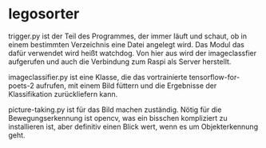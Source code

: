 # legosorter

trigger.py ist der Teil des Programmes, der immer läuft und schaut, ob in einem bestimmten Verzeichnis eine Datei angelegt wird. Das Modul das dafür verwendet wird heißt watchdog. Von hier aus wird der imageclassfier aufgerufen und auch die Verbindung zum Raspi als Server herstellt.

imageclassifier.py ist eine Klasse, die das vortrainierte tensorflow-for-poets-2 aufrufen, mit einem Bild füttern und die Ergebnisse der Klassifikation zurückliefern kann.

picture-taking.py ist für das Bild machen zuständig. Nötig für die Bewegungserkennung ist opencv, was ein bisschen kompliziert zu installieren ist, aber definitiv einen Blick wert, wenn es um Objekterkennung geht.

